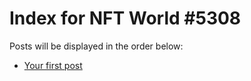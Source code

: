 # Index for NFT World #5308
Posts will be displayed in the order below:

- [Your first post](./001-first.md)


